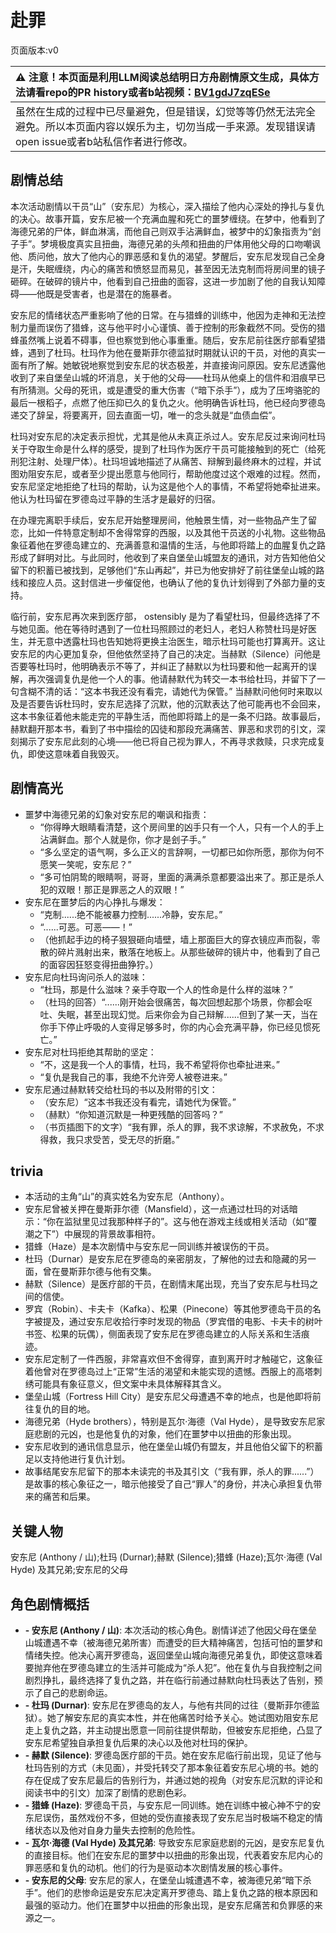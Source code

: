 # 赴罪
页面版本:v0
 

| :warning: 注意！本页面是利用LLM阅读总结明日方舟剧情原文生成，具体方法请看repo的PR history或者b站视频：[BV1gdJ7zqESe](https://www.bilibili.com/video/BV1gdJ7zqESe/)         |
|:----------------------------|
| 虽然在生成的过程中已尽量避免，但是错误，幻觉等等仍然无法完全避免。所以本页面内容以娱乐为主，切勿当成一手来源。发现错误请open issue或者b站私信作者进行修改。|



## 剧情总结
本次活动剧情以干员“山”（安东尼）为核心，深入描绘了他内心深处的挣扎与复仇的决心。故事开篇，安东尼被一个充满血腥和死亡的噩梦缠绕。在梦中，他看到了海德兄弟的尸体，鲜血淋漓，而他自己则双手沾满鲜血，被梦中的幻象指责为“刽子手”。梦境极度真实且扭曲，海德兄弟的头颅和扭曲的尸体用他父母的口吻嘲讽他、质问他，放大了他内心的罪恶感和复仇的渴望。梦醒后，安东尼发现自己全身是汗，失眠缠绕，内心的痛苦和愤怒显而易见，甚至因无法克制而将房间里的镜子砸碎。在破碎的镜片中，他看到自己扭曲的面容，这进一步加剧了他的自我认知障碍——他既是受害者，也是潜在的施暴者。

安东尼的情绪状态严重影响了他的日常。在与猎蜂的训练中，他因为走神和无法控制力量而误伤了猎蜂，这与他平时小心谨慎、善于控制的形象截然不同。受伤的猎蜂虽然嘴上说着不碍事，但也察觉到他心事重重。随后，安东尼前往医疗部看望猎蜂，遇到了杜玛。杜玛作为他在曼斯菲尔德监狱时期就认识的干员，对他的真实一面有所了解。她敏锐地察觉到安东尼的状态极差，并直接询问原因。安东尼透露他收到了来自堡垒山城的坏消息，关于他的父母——杜玛从他桌上的信件和泪痕早已有所猜测。父母的死讯，或是遭受的重大伤害（“暗下杀手”），成为了压垮骆驼的最后一根稻子，点燃了他压抑已久的复仇之火。他明确告诉杜玛，他已经向罗德岛递交了辞呈，将要离开，回去直面一切，唯一的念头就是“血债血偿”。

杜玛对安东尼的决定表示担忧，尤其是他从未真正杀过人。安东尼反过来询问杜玛关于夺取生命是什么样的感受，提到了杜玛作为医疗干员可能接触到的死亡（给死刑犯注射、处理尸体）。杜玛坦诚地描述了从痛苦、辩解到最终麻木的过程，并试图劝阻安东尼，或者至少提出愿意与他同行，帮助他度过这个艰难的过程。然而，安东尼坚定地拒绝了杜玛的帮助，认为这是他个人的事情，不希望将她牵扯进来。他认为杜玛留在罗德岛过平静的生活才是最好的归宿。

在办理完离职手续后，安东尼开始整理房间，他触景生情，对一些物品产生了留恋，比如一件特意定制却不舍得常穿的西服，以及其他干员送的小礼物。这些物品象征着他在罗德岛建立的、充满善意和温情的生活，与他即将踏上的血腥复仇之路形成了鲜明对比。与此同时，他收到了来自堡垒山城盟友的通讯，对方告知他伯父留下的积蓄已被找到，足够他们“东山再起”，并已为他安排好了前往堡垒山城的路线和接应人员。这封信进一步催促他，也确认了他的复仇计划得到了外部力量的支持。

临行前，安东尼再次来到医疗部， ostensibly 是为了看望杜玛，但最终选择了不与她见面。他在等待时遇到了一位杜玛照顾过的老妇人，老妇人称赞杜玛是好医生，并无意中透露杜玛也告知她将更换主治医生，暗示杜玛可能也打算离开。这让安东尼的内心更加复杂，但他依然坚持了自己的决定。当赫默（Silence）问他是否要等杜玛时，他明确表示不等了，并纠正了赫默以为杜玛要和他一起离开的误解，再次强调复仇是他一个人的事。他请赫默代为转交一本书给杜玛，并留下了一句含糊不清的话：“这本书我还没有看完，请她代为保管。” 当赫默问他何时来取以及是否要告诉杜玛时，安东尼选择了沉默，他的沉默表达了他可能再也不会回来，这本书象征着他未能走完的平静生活，而他即将踏上的是一条不归路。故事最后，赫默翻开那本书，看到了书中描绘的囚徒和那段充满痛苦、罪恶和求罚的引文，深刻揭示了安东尼此刻的心境——他已将自己视为罪人，不再寻求救赎，只求完成复仇，即使这意味着自我毁灭。
## 剧情高光
- 噩梦中海德兄弟的幻象对安东尼的嘲讽和指责：
    - “你得睁大眼睛看清楚，这个房间里的凶手只有一个人，只有一个人的手上沾满鲜血。那个人就是你，你才是刽子手。”
    - “多么坚定的语气啊，多么正义的言辞啊，一切都已如你所愿，那你为何不愿笑一笑呢，安东尼？”
    - “多可怕阴鸷的眼睛啊，哥哥，里面的满满杀意都要溢出来了。那正是杀人犯的双眼！那正是罪恶之人的双眼！”
- 安东尼在噩梦后的内心挣扎与爆发：
    - “克制......绝不能被暴力控制......冷静，安东尼。”
    - “......可恶。可恶——！”
    - （他抓起手边的椅子狠狠砸向墙壁，墙上那面巨大的穿衣镜应声而裂，零散的碎片溅射出来，散落在地板上。从那些破碎的镜片中，他看到了自己的面容因狂怒变得扭曲狰狞。）
- 安东尼向杜玛询问杀人的滋味：
    - “杜玛，那是什么滋味？亲手夺取一个人的性命是什么样的滋味？”
    - （杜玛的回答）“......刚开始会很痛苦，每次回想起那个场景，你都会呕吐、失眠，甚至出现幻觉。后来你会为自己辩解......但到了某一天，当在你手下停止呼吸的人变得足够多时，你的内心会充满平静，你已经见惯死亡。”
- 安东尼对杜玛拒绝其帮助的坚定：
    - “不，这是我一个人的事情，杜玛，我不希望将你也牵扯进来。”
    - “复仇是我自己的事，我绝不允许旁人被卷进来。”
- 安东尼通过赫默转交给杜玛的书以及附带的引文：
    - （安东尼）“这本书我还没有看完，请她代为保管。”
    - （赫默）“你知道沉默是一种更残酷的回答吗？”
    - （书页插图下的文字）“我有罪，杀人的罪，我不求谅解，不求赦免，不求得救，我只求受苦，受无尽的折磨。”
## trivia
- 本活动的主角“山”的真实姓名为安东尼（Anthony）。
- 安东尼曾被关押在曼斯菲尔德（Mansfield），这一点通过杜玛的对话暗示：“你在监狱里见过我那种样子的”。这与他在游戏主线或相关活动（如“覆潮之下”）中展现的背景故事相符。
- 猎蜂（Haze）是本次剧情中与安东尼一同训练并被误伤的干员。
- 杜玛（Durnar）是安东尼在罗德岛的亲密朋友，了解他的过去和隐藏的另一面，曾在曼斯菲尔德与他有交集。
- 赫默（Silence）是医疗部的干员，在剧情末尾出现，充当了安东尼与杜玛之间的信使。
- 罗宾（Robin）、卡夫卡（Kafka）、松果（Pinecone）等其他罗德岛干员的名字被提及，通过安东尼收拾行李时发现的物品（罗宾借的电影、卡夫卡的树叶书签、松果的玩偶），侧面表现了安东尼在罗德岛建立的人际关系和生活痕迹。
- 安东尼定制了一件西服，非常喜欢但不舍得穿，直到离开时才触碰它，这象征着他曾对在罗德岛过上“正常”生活的渴望和未能实现的遗憾。西服上的高塔刺绣可能具有象征意义，但文案中未具体解释其含义。
- 堡垒山城（Fortress Hill City）是安东尼父母遭遇不幸的地点，也是他即将前往复仇的目的地。
- 海德兄弟（Hyde brothers），特别是瓦尔·海德（Val Hyde），是导致安东尼家庭悲剧的元凶，也是他复仇的对象，他们在噩梦中以扭曲的形象出现。
- 安东尼收到的通讯信息显示，他在堡垒山城仍有盟友，并且他伯父留下的积蓄足以支持他进行复仇计划。
- 故事结尾安东尼留下的那本未读完的书及其引文（“我有罪，杀人的罪......”）是故事的核心象征之一，暗示他接受了自己“罪人”的身份，并决心承担复仇带来的痛苦和后果。
## 关键人物
安东尼 (Anthony / 山);杜玛 (Durnar);赫默 (Silence);猎蜂 (Haze);瓦尔·海德 (Val Hyde) 及其兄弟;安东尼的父母
## 角色剧情概括
-   **- 安东尼 (Anthony / 山)**: 本次活动的核心角色。剧情详述了他因父母在堡垒山城遭遇不幸（被海德兄弟所害）而遭受的巨大精神痛苦，包括可怕的噩梦和情绪失控。他决心离开罗德岛，返回堡垒山城向海德兄弟复仇，即使这意味着要抛弃他在罗德岛建立的生活并可能成为“杀人犯”。他在复仇与自我控制之间剧烈挣扎，最终选择了复仇之路，并在临行前通过赫默向杜玛表达了告别，预示了自己的悲剧命运。
-   **- 杜玛 (Durnar)**: 安东尼在罗德岛的友人，与他有共同的过往（曼斯菲尔德监狱）。她了解安东尼的真实本性，并在他痛苦时给予关心。她试图劝阻安东尼走上复仇之路，并主动提出愿意一同前往提供帮助，但被安东尼拒绝，凸显了安东尼希望独自承担复仇后果的决心以及他对杜玛的保护。
-   **- 赫默 (Silence)**: 罗德岛医疗部的干员。她在安东尼临行前出现，见证了他与杜玛告别的方式（未见面），并受托转交了那本象征着安东尼心境的书。她的存在促成了安东尼最后的告别行为，并通过她的视角（对安东尼沉默的评论和阅读书中的引文）加深了剧情的悲剧色彩。
-   **- 猎蜂 (Haze)**: 罗德岛干员，与安东尼一同训练。她在训练中被心神不宁的安东尼误伤，虽然戏份不多，但她的受伤直接表现了安东尼当时极端不稳定的情绪状态以及他对自身力量失去控制的危险性。
-   **- 瓦尔·海德 (Val Hyde) 及其兄弟**: 导致安东尼家庭悲剧的元凶，是安东尼复仇的直接目标。他们在安东尼的噩梦中以扭曲的形象出现，代表着安东尼内心的罪恶感和复仇的动机。他们的行为是驱动本次剧情发展的核心事件。
-   **- 安东尼的父母**: 安东尼的家人，在堡垒山城遭遇不幸，被海德兄弟“暗下杀手”。他们的悲惨命运是安东尼决定离开罗德岛、踏上复仇之路的根本原因和最强的驱动力。他们在噩梦中以扭曲的形象出现，是安东尼痛苦和负罪感的来源之一。